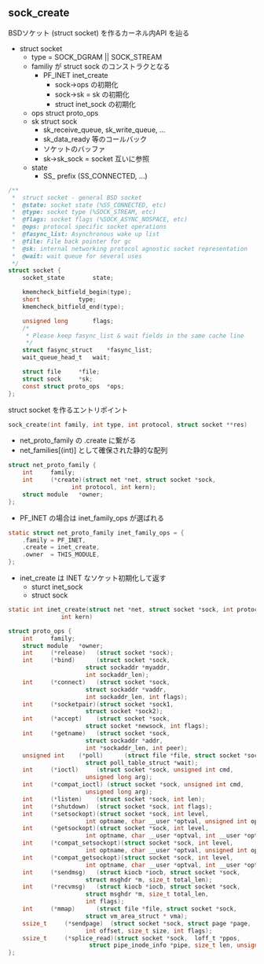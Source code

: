 


## sock_create

BSDソケット (struct socket) を作るカーネル内API を辿る

 * struct socket
   * type = SOCK_DGRAM || SOCK_STREAM
   * familiy が struct sock のコンストラクとなる
     * PF_INET inet_create
       * sock->ops     の初期化
       * sock->sk = sk の初期化
       * struct inet_sock の初期化
   * ops struct proto_ops
   * sk  struct sock
     * sk_receive_queue, sk_write_queue, ...
     * sk_data_ready 等のコールバック
     * ソケットのバッファ
     * sk->sk_sock = socket 互いに参照
   * state
     * SS_ prefix (SS_CONNECTED, ...)

```c
/**
 *  struct socket - general BSD socket
 *  @state: socket state (%SS_CONNECTED, etc)
 *  @type: socket type (%SOCK_STREAM, etc)
 *  @flags: socket flags (%SOCK_ASYNC_NOSPACE, etc)
 *  @ops: protocol specific socket operations
 *  @fasync_list: Asynchronous wake up list
 *  @file: File back pointer for gc
 *  @sk: internal networking protocol agnostic socket representation
 *  @wait: wait queue for several uses
 */
struct socket {
	socket_state		state;

	kmemcheck_bitfield_begin(type);
	short			type;
	kmemcheck_bitfield_end(type);

	unsigned long		flags;
	/*
	 * Please keep fasync_list & wait fields in the same cache line
	 */
	struct fasync_struct	*fasync_list;
	wait_queue_head_t	wait;

	struct file		*file;
	struct sock		*sk;
	const struct proto_ops	*ops;
};
```

struct socket を作るエントリポイント

```c
sock_create(int family, int type, int protocol, struct socket **res)
```

 * net_proto_family の .create に繋がる
 * net_families[(int)] として確保された静的な配列
```c
struct net_proto_family {
	int		family;
	int		(*create)(struct net *net, struct socket *sock,
				  int protocol, int kern);
	struct module	*owner;
};
```

 * PF_INET の場合は inet_family_ops が選ばれる
```c
static struct net_proto_family inet_family_ops = {
	.family = PF_INET,
	.create = inet_create,
	.owner	= THIS_MODULE,
};
```

 * inet_create は INET なソケット初期化して返す
   * sturct inet_sock
   * struct sock
```c
static int inet_create(struct net *net, struct socket *sock, int protocol,
		       int kern)
```

```c
struct proto_ops {
	int		family;
	struct module	*owner;
	int		(*release)   (struct socket *sock);
	int		(*bind)	     (struct socket *sock,
				      struct sockaddr *myaddr,
				      int sockaddr_len);
	int		(*connect)   (struct socket *sock,
				      struct sockaddr *vaddr,
				      int sockaddr_len, int flags);
	int		(*socketpair)(struct socket *sock1,
				      struct socket *sock2);
	int		(*accept)    (struct socket *sock,
				      struct socket *newsock, int flags);
	int		(*getname)   (struct socket *sock,
				      struct sockaddr *addr,
				      int *sockaddr_len, int peer);
	unsigned int	(*poll)	     (struct file *file, struct socket *sock,
				      struct poll_table_struct *wait);
	int		(*ioctl)     (struct socket *sock, unsigned int cmd,
				      unsigned long arg);
	int	 	(*compat_ioctl) (struct socket *sock, unsigned int cmd,
				      unsigned long arg);
	int		(*listen)    (struct socket *sock, int len);
	int		(*shutdown)  (struct socket *sock, int flags);
	int		(*setsockopt)(struct socket *sock, int level,
				      int optname, char __user *optval, unsigned int optlen);
	int		(*getsockopt)(struct socket *sock, int level,
				      int optname, char __user *optval, int __user *optlen);
	int		(*compat_setsockopt)(struct socket *sock, int level,
				      int optname, char __user *optval, unsigned int optlen);
	int		(*compat_getsockopt)(struct socket *sock, int level,
				      int optname, char __user *optval, int __user *optlen);
	int		(*sendmsg)   (struct kiocb *iocb, struct socket *sock,
				      struct msghdr *m, size_t total_len);
	int		(*recvmsg)   (struct kiocb *iocb, struct socket *sock,
				      struct msghdr *m, size_t total_len,
				      int flags);
	int		(*mmap)	     (struct file *file, struct socket *sock,
				      struct vm_area_struct * vma);
	ssize_t		(*sendpage)  (struct socket *sock, struct page *page,
				      int offset, size_t size, int flags);
	ssize_t 	(*splice_read)(struct socket *sock,  loff_t *ppos,
				       struct pipe_inode_info *pipe, size_t len, unsigned int flags);
};
```
